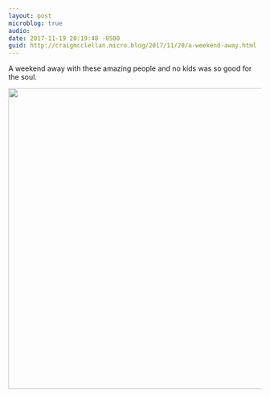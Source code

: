 ```yaml
---
layout: post
microblog: true
audio: 
date: 2017-11-19 20:19:48 -0500
guid: http://craigmcclellan.micro.blog/2017/11/20/a-weekend-away.html
---
```

A weekend away with these amazing people and no kids was so good for the soul.

<img src="http://craigmcclellan.com/uploads/2017/62143f06da.jpg" width="600" height="599" />
